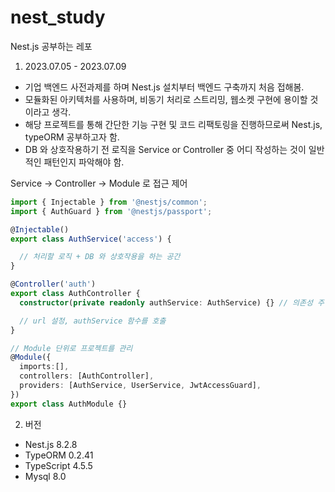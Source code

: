 # nest_study
Nest.js 공부하는 레포   
1. 2023.07.05 - 2023.07.09
- 기업 백엔드 사전과제를 하며 Nest.js 설치부터 백엔드 구축까지 처음 접해봄.
-  모듈화된 아키텍처를 사용하며, 비동기 처리로 스트리밍, 웹소켓 구현에 용이할 것이라고 생각.
- 해당 프로젝트를 통해 간단한 기능 구현 및 코드 리팩토링을 진행하므로써 Nest.js, typeORM 공부하고자 함.
- DB 와 상호작용하기 전 로직을 Service or Controller 중 어디 작성하는 것이 일반적인 패턴인지 파악해야 함. 

Service -> Controller -> Module 로 접근 제어   

```typescript
import { Injectable } from '@nestjs/common';
import { AuthGuard } from '@nestjs/passport';

@Injectable()
export class AuthService('access') {

  // 처리할 로직 + DB 와 상호작용을 하는 공간
}
```
 
```typescript
@Controller('auth')
export class AuthController {
  constructor(private readonly authService: AuthService) {} // 의존성 주입

  // url 설정, authService 함수를 호출
}
```
```typescript
// Module 단위로 프로젝트를 관리
@Module({
  imports:[],
  controllers: [AuthController],
  providers: [AuthService, UserService, JwtAccessGuard],
})
export class AuthModule {}
```

2. 버전
- Nest.js 8.2.8
- TypeORM 0.2.41
- TypeScript 4.5.5
- Mysql 8.0